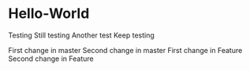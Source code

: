 # Hello-World
Testing
Still testing
Another test
Keep testing

First change in master
Second change in master
First change in Feature
Second change in Feature
